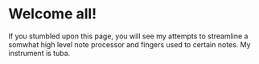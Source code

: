 # Welcome all!

If you stumbled upon this page, you will see my attempts to streamline a
somwhat high level note processor and fingers used to certain notes. My
instrument is tuba.
